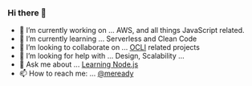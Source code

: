 ### Hi there 👋

- 🔭 I’m currently working on ... AWS, and all things JavaScript related.
- 🌱 I’m currently learning ... Serverless and Clean Code
- 👯 I’m looking to collaborate on ... [OCLI](https://oclif.io/) related projects
- 🤔 I’m looking for help with ... Design, Scalability ...
- 💬 Ask me about ... [Learning Node.js]([https://dev.to/meddy672](https://dev.to/meddy672/what-is-nodejs-2fa6))
- 📫 How to reach me: ... [@meready](https://twitter.com/MEready)

